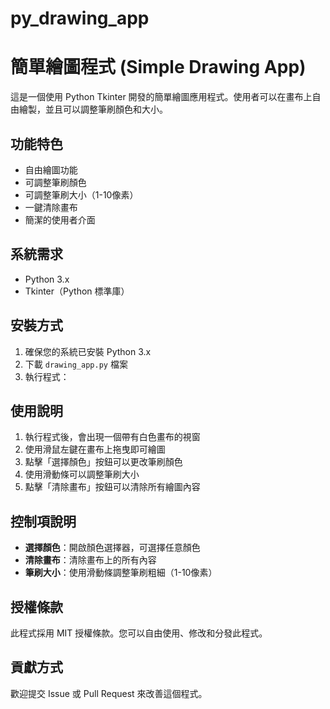 # py_drawing_app

# 簡單繪圖程式 (Simple Drawing App)

這是一個使用 Python Tkinter 開發的簡單繪圖應用程式。使用者可以在畫布上自由繪製，並且可以調整筆刷顏色和大小。

## 功能特色

- 自由繪圖功能
- 可調整筆刷顏色
- 可調整筆刷大小（1-10像素）
- 一鍵清除畫布
- 簡潔的使用者介面

## 系統需求

- Python 3.x
- Tkinter（Python 標準庫）

## 安裝方式

1. 確保您的系統已安裝 Python 3.x
2. 下載 `drawing_app.py` 檔案
3. 執行程式：


## 使用說明

1. 執行程式後，會出現一個帶有白色畫布的視窗
2. 使用滑鼠左鍵在畫布上拖曳即可繪圖
3. 點擊「選擇顏色」按鈕可以更改筆刷顏色
4. 使用滑動條可以調整筆刷大小
5. 點擊「清除畫布」按鈕可以清除所有繪圖內容

## 控制項說明

- **選擇顏色**：開啟顏色選擇器，可選擇任意顏色
- **清除畫布**：清除畫布上的所有內容
- **筆刷大小**：使用滑動條調整筆刷粗細（1-10像素）

## 授權條款

此程式採用 MIT 授權條款。您可以自由使用、修改和分發此程式。

## 貢獻方式

歡迎提交 Issue 或 Pull Request 來改善這個程式。
